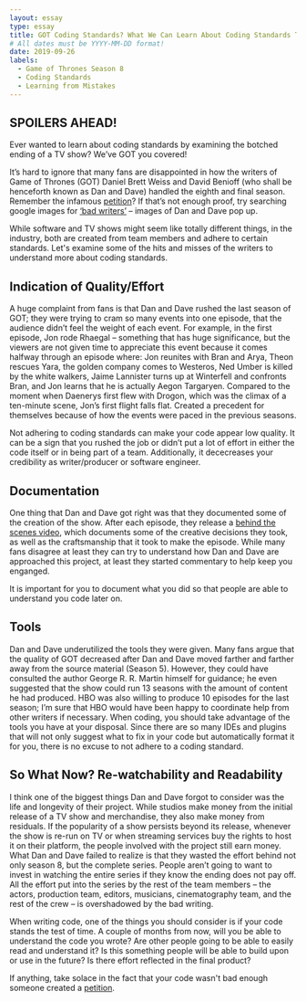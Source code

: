 ```yaml
---
layout: essay
type: essay
title: GOT Coding Standards? What We Can Learn About Coding Standards Thanks to Game of Thrones Season 8
# All dates must be YYYY-MM-DD format!
date: 2019-09-26
labels:
  - Game of Thrones Season 8
  - Coding Standards
  - Learning from Mistakes
---
```


SPOILERS AHEAD! 
---
Ever wanted to learn about coding standards by examining the botched ending of a TV show? We’ve GOT you covered! 


It’s hard to ignore that many fans are disappointed in how the writers of Game of Thrones (GOT) Daniel Brett Weiss and David Benioff (who shall be henceforth known as Dan and Dave) handled the eighth and final season. Remember the infamous [petition]( https://www.change.org/p/hbo-remake-game-of-thrones-season-8-with-competent-writers)? If that’s not enough proof, try searching google images for [‘bad writers’](https://www.google.com/search?rlz=1C1PRFG_enUS807US834&biw=1396&bih=686&tbm=isch&sa=1&ei=NdGNXf0onbrQ8Q-p4pr4AQ&q=bad+writers&oq=bad+writers&gs_l=img.3..0i67j0l5j0i30l2j0i5i30l2.1862.3690..3838...0.0..0.136.1329.0j11......0....1..gws-wiz-img.18wb33DS7sg&ved=0ahUKEwi9l_yr0_DkAhUdHTQIHSmxBh8Q4dUDCAc&uact=5) – images of Dan and Dave pop up. 


While software and TV shows might seem like totally different things, in the industry, both are created from team members and adhere to certain standards. Let's examine some of the hits and misses of the writers to understand more about coding standards. 

Indication of Quality/Effort  
---
A huge complaint from fans is that Dan and Dave rushed the last season of GOT; they were trying to cram so many events into one episode, that the audience didn’t feel the weight of each event. For example, in the first episode, Jon rode Rhaegal – something that has huge significance, but the viewers are not given time to appreciate this event because it comes halfway through an episode where: Jon reunites with Bran and Arya, Theon rescues Yara, the golden company comes to Westeros, Ned Umber is killed by the white walkers, Jaime Lannister turns up at Winterfell and confronts Bran, and Jon learns that he is actually Aegon Targaryen. Compared to the moment when Daenerys first flew with Drogon, which was the climax of a ten-minute scene, Jon’s first flight falls flat. Created a precedent for themselves because of how the events were paced in the previous seasons. 


Not adhering to coding standards can make your code appear low quality. It can be a sign that you rushed the job or didn’t put a lot of effort in either the code itself or in being part of a team. Additionally, it dececreases your credibility as writer/producer or software engineer. 

Documentation 
---
One thing that Dan and Dave got right was that they documented some of the creation of the show. After each episode, they release a [behind the scenes video](https://www.youtube.com/watch?v=RQ9QQMXTftY&t=1s), which documents some of the creative decisions they took, as well as the craftsmanship that it took to make the episode. While many fans disagree at least they can try to understand how Dan and Dave are approached this project, at least they started commentary to help keep you enganged. 


It is important for you to document what you did so that people are able to understand you code later on. 

Tools 
---
Dan and Dave underutilized the tools they were given. Many fans argue that the quality of GOT decreased after Dan and Dave moved farther and farther away from the source material (Season 5). However, they could have consulted the author George R. R. Martin himself for guidance; he even suggested that the show could run 13 seasons with the amount of content he had produced. HBO was also willing to produce 10 episodes for the last season; I’m sure that HBO would have been happy to coordinate help from other writers if necessary. 
When coding, you should take advantage of the tools you have at your disposal. Since there are so many IDEs and plugins that will not only suggest what to fix in your code but automatically format it for you, there is no excuse to not adhere to a coding standard.  

So What Now? Re-watchability and Readability
---
I think one of the biggest things Dan and Dave forgot to consider was the life and longevity of their project. While studios make money from the initial release of a TV show and merchandise, they also make money from residuals. If the popularity of a show persists beyond its release, whenever the show is re-run on TV or when streaming services buy the rights to host it on their platform, the people involved with the project still earn money. What Dan and Dave failed to realize is that they wasted the effort behind not only season 8, but the complete series. People aren’t going to want to invest in watching the entire series if they know the ending does not pay off. All the effort put into the series by the rest of the team members – the actors, production team, editors, musicians, cinematography team, and the rest of the crew – is overshadowed by the bad writing. 


When writing code, one of the things you should consider is if your code stands the test of time. A couple of months from now, will you be able to understand the code you wrote? Are other people going to be able to easily read and understand it? Is this something people will be able to build upon or use in the future? Is there effort reflected in the final product? 

If anything, take solace in the fact that your code wasn't bad enough someone created a [petition]( https://www.change.org/p/hbo-remake-game-of-thrones-season-8-with-competent-writers). 



